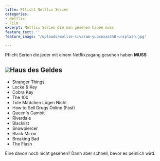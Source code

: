 ```yaml
---
title: Pflicht Netflix Serien
categories:
- Netflix
- Film
excerpt: Netflix Serien die man gesehen haben muss
feature_text: ''
feature_image: "/uploads/mollie-sivaram-yubcnxaa3h8-unsplash.jpg"

---
```

Pflicht Serien die jeder mit einem Netflixzugang gesehen haben **MUSS**

## ![](https://www.werstreamt.es/assets/Media/Posters/_resampled/ScaleWidthWyIxMjgwIl0/Haus-des-Geldes.jpg)Haus des Geldes

* Stranger Things
* Locke & Key
* Cobra Kay
* The 100
* Tote Mädchen Lügen Nicht
* How to Sell Drugs Online (Fast)
* Queen's Gambit
* Riverdale
* Blacklist
* Snowpiercer
* Black Mirror
* Breaking Bad
* The Flash

Eine davon noch nicht gesehen? Dann aber schnell, bevor es peinlich wird.